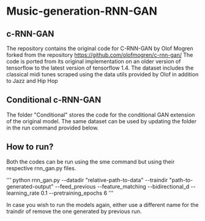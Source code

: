 # Music-generation-RNN-GAN

## c-RNN-GAN
The repository contains the original code for C-RNN-GAN by Olof Mogren forked from the repository https://github.com/olofmogren/c-rnn-gan/
The code is ported from its original implementation on an older version of tensorflow to the latest version of tensorflow 1.4. The dataset includes the classical midi tunes scraped using the data utils provided by Olof in addition to Jazz and Hip Hop 


## Conditional c-RNN-GAN
The folder "Conditional" stores the code for the conditional GAN extension of the original model. The same dataset can be used by updating the folder in the run command provided below.


## How to run?
Both the codes can be run using the sme command but using their respective rnn_gan.py files.

'''
python rnn_gan.py  --datadir "relative-path-to-data" --traindir "path-to-generated-output" --feed_previous --feature_matching --bidirectional_d --learning_rate 0.1 --pretraining_epochs 6 
'''

In case you wish to run the models again, either use a different name for the traindir of remove the one generated by previous run.

